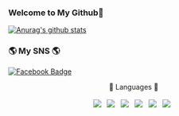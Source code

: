### Welcome to My Github🙌

[![Anurag's github stats](https://github-readme-stats.vercel.app/api?username=woosang3078)](https://github.com/anuraghazra/github-readme-stats)

<h3>🌎 My SNS 🌎</h3>

[![Facebook Badge](https://img.shields.io/badge/facebook-1877f2?style=flat-square&logo=facebook&logoColor=white&link=https://www.facebook.com/profile.php?id=100053650451402)](https://www.facebook.com/profile.php?id=100053650451402)

<p align="center">
   🔨 Languages 🔧 <br><br>
   <img src="https://img.shields.io/badge/HTML5-E34F26?style=flat-square&logo=HTML5&logoColor=white"/></a> &nbsp
<img src="https://img.shields.io/badge/CSS3-1572B6?style=flat-square&logo=CSS3&logoColor=white"/></a> &nbsp
<img src="https://img.shields.io/badge/JavaScript-F7DF1E?style=flat-square&logo=JavaScript&logoColor=white"/></a> &nbsp
<img src="https://img.shields.io/badge/Swift-FA7343?&style=flat-square&logo=Swift&logoColor=white"/></a> &nbsp
<img src="https://img.shields.io/badge/SwiftUI-2D2E83?&style=flat-square&logo=Swift&logoColor=white"/></a> &nbsp
<img src="https://img.shields.io/badge/C/C++-00599C?&style=flat-square&logo=C&logoColor=white"/></a> &nbsp
